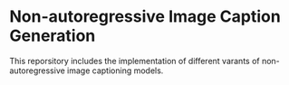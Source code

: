 # Non-autoregressive Image Caption Generation

This reporsitory includes the implementation of different varants of non-autoregressive image captioning models.  

